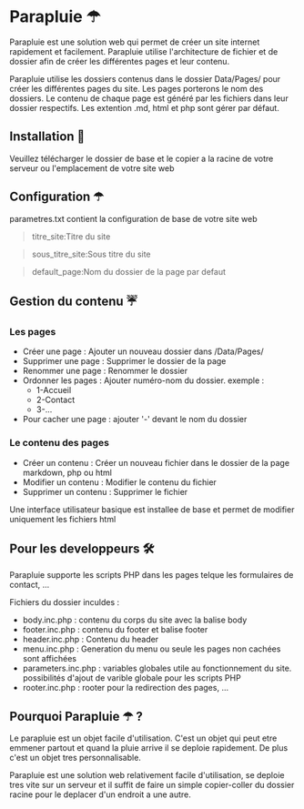 # Parapluie &#9730;

Parapluie est une solution web qui permet de créer un site internet rapidement et facilement. Parapluie utilise l'architecture de fichier et de dossier afin de créer les différentes pages et leur contenu.

Parapluie utilise les dossiers contenus dans le dossier Data/Pages/ pour créer les différentes pages du site. Les pages porterons le nom des dossiers.
Le contenu de chaque page est généré par les fichiers dans leur dossier respectifs. Les extention .md, html et php sont gérer par défaut.

## Installation &#127746;

Veuillez télécharger le dossier de base et le copier a la racine de votre serveur ou l'emplacement de votre site web

## Configuration &#9730;

parametres.txt contient la configuration de base de votre site web

>titre_site:Titre du site

>sous_titre_site:Sous titre du site

>default_page:Nom du dossier de la page par defaut

## Gestion du contenu &#9748;

### Les pages

- Créer une page : Ajouter un nouveau dossier dans /Data/Pages/
- Supprimer une page : Supprimer le dossier de la page
- Renommer une page : Renommer le dossier
- Ordonner les pages : Ajouter numéro-nom du dossier. exemple :
  - 1-Accueil
  - 2-Contact
  - 3-...
- Pour cacher une page : ajouter '-' devant le nom du dossier

### Le contenu des pages

- Créer un contenu : Créer un nouveau fichier dans le dossier de la page markdown, php ou html
- Modifier un contenu : Modifier le contenu du fichier
- Supprimer un contenu : Supprimer le fichier

Une interface utilisateur basique est installee de base et permet de modifier uniquement les fichiers html

## Pour les developpeurs &#128736;

Parapluie supporte les scripts PHP dans les pages telque les formulaires de contact, ...

Fichiers du dossier inculdes :
- body.inc.php : contenu du corps du site avec la balise body
- footer.inc.php : contenu du footer et balise footer
- header.inc.php : Contenu du header
- menu.inc.php : Generation du menu ou seule les pages non cachées sont affichées
- parameters.inc.php : variables globales utile au fonctionnement du site. possibilités d'ajout
de varible globale pour les scripts PHP
- rooter.inc.php : rooter pour la redirection des pages, ...

## Pourquoi Parapluie &#9730; ?

Le parapluie est un objet facile d'utilisation. C'est un objet qui peut etre emmener partout et quand la pluie arrive il se deploie rapidement. De plus c'est un objet tres personnalisable.

Parapluie est une solution web relativement facile d'utilisation, se deploie tres vite sur un serveur et il suffit de faire un simple copier-coller du dossier racine pour le deplacer d'un endroit a une autre.

